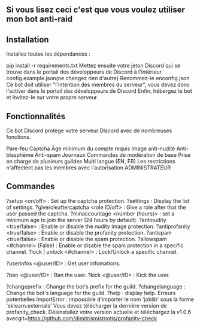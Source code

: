 ## Si vous lisez ceci c'est que vous voulez utiliser mon bot anti-raid



## Installation
Installez toutes les dépendances :

pip install -r requirements.txt
Mettez ensuite votre jeton Discord qui se trouve dans le portail des développeurs de Discord à l'intérieur config.example.json(ne changez rien d'autre)
Renommez-le enconfig.json
Ce bot doit utiliser "l'intention des membres du serveur", vous devez donc l'activer dans le portail des développeurs de Discord
Enfin, hébergez le bot et invitez-le sur votre propre serveur.

## Fonctionnalités
Ce bot Discord protège votre serveur Discord avec de nombreuses fonctions.

Pare-feu Captcha
Âge minimum du compte requis
Image anti-nudité
Anti-blasphème
Anti-spam
Journaux
Commandes de modération de base
Prise en charge de plusieurs guildes
Multi langue (EN, FR)
Les restrictions n'affectent pas les membres avec l'autorisation ADMINISTRATEUR 


## Commandes
?setup <on/off> : Set up the captcha protection.
?settings : Display the list of settings.
?giveroleaftercaptcha <role ID/off> : Give a role after that the user passed the captcha.
?minaccountage <number (hours)> : set a minimum age to join the server (24 hours by default).
?antinudity <true/false> : Enable or disable the nudity image protection.
?antiprofanity <true/false> : Enable or disable the profanity protection.
?antispam <true/false> : Enable or disable the spam protection.
?allowspam <#channel> (False) : Enable or disable the spam protection in a specific channel.
?lock | unlock <#channel> : Lock/Unlock a specific channel.

?userinfos <@user/ID> : Get user infomations.

?ban <@user/ID> : Ban the user.
?kick <@user/ID> : Kick the user.

?changeprefix <prefix> : Change the bot's prefix for the guild.
?changelanguage <language> : Change the bot's language for the guild.
?help : display help.
Erreurs potentielles
ImportError : impossible d'importer le nom 'joblib' sous la forme 'sklearn.externals'
Vous devez télécharger la dernière version de profanity_check. Désinstallez votre version actuelle et téléchargez la v1.0.6 avecgit+https://github.com/dimitrismistriotis/profanity-check

